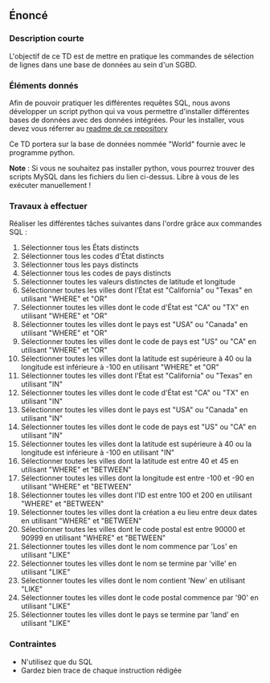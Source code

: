## Énoncé

### Description courte

L'objectif de ce TD est de mettre en pratique les commandes de sélection de lignes dans une base de données au sein d'un SGBD.

### Éléments donnés 

Afin de pouvoir pratiquer les différentes requêtes SQL, nous avons développer un script python qui va vous permettre d'installer différentes bases de données avec des données intégrées. Pour les installer, vous devez vous réferrer au <a href="https://github.com/Microleadoff/database-installer-py" title="repository du code python d'installation des bases de données" target="_blank">readme de ce repository</a>

Ce TD portera sur la base de données nommée "World" fournie avec le programme python.

**Note** : Si vous ne souhaitez pas installer python, vous pourrez trouver des scripts MySQL dans les fichiers du lien ci-dessus. Libre à vous de les exécuter manuellement !

### Travaux à effectuer

Réaliser les différentes tâches suivantes dans l'ordre grâce aux commandes SQL :


1. Sélectionner tous les États distincts
2. Sélectionner tous les codes d'État distincts
3. Sélectionner tous les pays distincts
4. Sélectionner tous les codes de pays distincts
5. Sélectionner toutes les valeurs distinctes de latitude et longitude
6. Sélectionner toutes les villes dont l'État est "California" ou "Texas" en utilisant "WHERE" et "OR"
7. Sélectionner toutes les villes dont le code d'État est "CA" ou "TX" en utilisant "WHERE" et "OR"
8. Sélectionner toutes les villes dont le pays est "USA" ou "Canada" en utilisant "WHERE" et "OR"
9. Sélectionner toutes les villes dont le code de pays est "US" ou "CA" en utilisant "WHERE" et "OR"
10. Sélectionner toutes les villes dont la latitude est supérieure à 40 ou la longitude est inférieure à -100 en utilisant "WHERE" et "OR"
11. Sélectionner toutes les villes dont l'État est "California" ou "Texas" en utilisant "IN"
12. Sélectionner toutes les villes dont le code d'État est "CA" ou "TX" en utilisant "IN"
13. Sélectionner toutes les villes dont le pays est "USA" ou "Canada" en utilisant "IN"
14. Sélectionner toutes les villes dont le code de pays est "US" ou "CA" en utilisant "IN"
15. Sélectionner toutes les villes dont la latitude est supérieure à 40 ou la longitude est inférieure à -100 en utilisant "IN"
16. Sélectionner toutes les villes dont la latitude est entre 40 et 45 en utilisant "WHERE" et "BETWEEN"
17. Sélectionner toutes les villes dont la longitude est entre -100 et -90 en utilisant "WHERE" et "BETWEEN"
18. Sélectionner toutes les villes dont l'ID est entre 100 et 200 en utilisant "WHERE" et "BETWEEN"
19. Sélectionner toutes les villes dont la création a eu lieu entre deux dates en utilisant "WHERE" et "BETWEEN"
20. Sélectionner toutes les villes dont le code postal est entre 90000 et 90999 en utilisant "WHERE" et "BETWEEN"
21. Sélectionner toutes les villes dont le nom commence par 'Los' en utilisant "LIKE"
22. Sélectionner toutes les villes dont le nom se termine par 'ville' en utilisant "LIKE"
23. Sélectionner toutes les villes dont le nom contient 'New' en utilisant "LIKE"
24. Sélectionner toutes les villes dont le code postal commence par '90' en utilisant "LIKE"
25. Sélectionner toutes les villes dont le pays se termine par 'land' en utilisant "LIKE"

### Contraintes

- N'utilisez que du SQL
- Gardez bien trace de chaque instruction rédigée